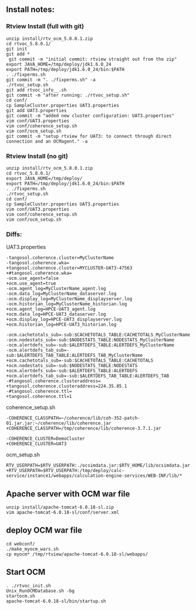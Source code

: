 

## Install notes:

### Rtview Install (full with git)
    unzip install/rtv_ocm_5.8.0.1.zip
    cd rtvoc_5.8.0.1/
    git init
    git add *
     git commit -m "initial commit: rtview straight out from the zip"
    export JAVA_HOME=/tmp/deploy/jdk1.6.0_24
    export PATH=/tmp/deploy/jdk1.6.0_24/bin:$PATH
    . ./fixperms.sh
    git commit -m ". ./fixperms.sh" -a
    ./rtvoc_setup.sh
    git add rtvoc_info__.sh
    git commit -m "after running: ./rtvoc_setup.sh"
    cd conf/
    cp SampleCluster.properties UAT3.properties
    git add UAT3.properties
    git commit -m "added new cluster configuration: UAT3.properties"
    vim conf/UAT3.properties
    vim conf/coherence_setup.sh
    vim conf/ocm_setup.sh
    git commit -m "setup rtview for UAT3: to connect through direct connection and an OCMagent." -a

### Rtview Install (no git)

    unzip install/rtv_ocm_5.8.0.1.zip
    cd rtvoc_5.8.0.1/
    export JAVA_HOME=/tmp/deploy/
    export PATH=/tmp/deploy/jdk1.6.0_24/bin:$PATH
    . ./fixperms.sh
    ./rtvoc_setup.sh
    cd conf/
    cp SampleCluster.properties UAT3.properties
    vim conf/UAT3.properties
    vim conf/coherence_setup.sh
    vim conf/ocm_setup.sh

### Diffs:

UAT3.properties

    -tangosol.coherence.cluster=MyClusterName
    -tangosol.coherence.wka=
    +tangosol.coherence.cluster=MYCLUSTER-UAT3-47563
    +#tangosol.coherence.wka=
    -ocm.use_agent=false
    +ocm.use_agent=true
    -ocm.agent_log=MyClusterName_agent.log
    -ocm.data_log=MyClusterName_dataserver.log
    -ocm.display_log=MyClusterName_displayserver.log
    -ocm.historian_log=MyClusterName_historian.log
    +ocm.agent_log=HPCE-UAT3_agent.log
    +ocm.data_log=HPCE-UAT3_dataserver.log
    +ocm.display_log=HPCE-UAT3_displayserver.log
    +ocm.historian_log=HPCE-UAT3_historian.log
    
    -ocm.cachetotals_sub=-sub:$CACHETOTALS_TABLE:CACHETOTALS_MyClusterName
    -ocm.nodestats_sub=-sub:$NODESTATS_TABLE:NODESTATS_MyClusterName
    -ocm.alertdefs_sub=-sub:$ALERTDEFS_TABLE:ALERTDEFS_MyClusterName
    -ocm.alertdefs_tab_sub=-sub:$ALERTDEFS_TAB_TABLE:ALERTDEFS_TAB_MyClusterName
    +ocm.cachetotals_sub=-sub:$CACHETOTALS_TABLE:CACHETOTALS
    +ocm.nodestats_sub=-sub:$NODESTATS_TABLE:NODESTATS
    +ocm.alertdefs_sub=-sub:$ALERTDEFS_TABLE:ALERTDEFS
    +ocm.alertdefs_tab_sub=-sub:$ALERTDEFS_TAB_TABLE:ALERTDEFS_TAB
    -#tangosol.coherence.clusteraddress=
    +tangosol.coherence.clusteraddress=224.35.85.1
    -#tangosol.coherence.ttl=
    +tangosol.coherence.ttl=1

coherence_setup.sh

    -COHERENCE_CLASSPATH=~/coherence/lib/coh-352-patch-01.jar.jar:~/coherence/lib/coherence.jar
    +COHERENCE_CLASSPATH=/tmp/coherence/lib/coherence-3.7.1.jar

    -COHERENCE_CLUSTER=DemoCluster
    +COHERENCE_CLUSTER=UAT3

ocm_setup.sh

    RTV_USERPATH=$RTV_USERPATH:./ocsimdata.jar:$RTV_HOME/lib/ocsimdata.jar
    +RTV_USERPATH=$RTV_USERPATH:/tmp/deploy/calc-service/instance1/webapps/calculation-engine-services/WEB-INF/lib/*


## Apache server with OCM war file

    unzip install/apache-tomcat-6.0.18-sl.zip
    vim apache-tomcat-6.0.18-sl/conf/server.xml

## deploy OCM war file

    cd webconf/
    ./make_myocm_wars.sh
    cp myocm* /tmp/rtview/apache-tomcat-6.0.18-sl/webapps/


## Start OCM

    . ./rtvoc_init.sh
    Unix_RunOCMDatabase.sh -bg
    startocm.sh
    apache-tomcat-6.0.18-sl/bin/startup.sh
